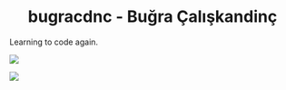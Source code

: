<h1 align="center">bugracdnc - Buğra Çalışkandinç</h1>

Learning to code again.

[![](https://github-readme-stats.vercel.app/api?username=bgrcdnc&theme=transparent)](https://github.com/anuraghazra/github-readme-stats)

[![](https://github-readme-stats.vercel.app/api/top-langs/?username=bgrcdnc&layout=compact&theme=transparent)](https://github.com/anuraghazra/github-readme-stats)
